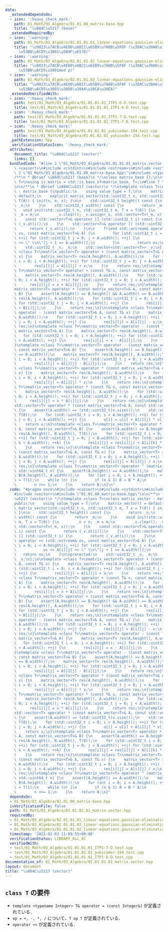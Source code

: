 ```yaml
---
data:
  _extendedDependsOn:
  - icon: ':heavy_check_mark:'
    path: 01_Math/03_Algebra/01.01.00_matrix-base.hpp
    title: "\u884C\u5217 (base)"
  _extendedRequiredBy:
  - icon: ':warning:'
    path: 01_Math/03_Algebra/02.01.01.01_linear-equations.gaussian-elimination.floating-point.hpp
    title: "\u9023\u7ACB\u4E00\u6B21\u65B9\u7A0B\u5F0F (\u30AC\u30A6\u30B9\u306E\u6D88\
      \u53BB\u6CD5\u3001\u5B9F\u6570)"
  - icon: ':warning:'
    path: 01_Math/03_Algebra/02.01.01.02_linear-equations.gaussian-elimination.modp.hpp
    title: "\u9023\u7ACB\u4E00\u6B21\u65B9\u7A0B\u5F0F (\u30AC\u30A6\u30B9\u306E\u6D88\
      \u53BB\u6CD5\u3001mod p)"
  - icon: ':warning:'
    path: 01_Math/03_Algebra/02.01.01.03_linear-equations.gaussian-elimination.binary.hpp
    title: "\u9023\u7ACB\u4E00\u6B21\u65B9\u7A0B\u5F0F (\u30AC\u30A6\u30B9\u306E\u6D88\
      \u53BB\u6CD5\u3001\u30D0\u30A4\u30CA\u30EA)"
  _extendedVerifiedWith:
  - icon: ':heavy_check_mark:'
    path: test/01_Math/03_Algebra/01.01.01.01_ITP1-6-D.test.cpp
    title: test/01_Math/03_Algebra/01.01.01.01_ITP1-6-D.test.cpp
  - icon: ':heavy_check_mark:'
    path: test/01_Math/03_Algebra/01.01.01.01_ITP1-7-D.test.cpp
    title: test/01_Math/03_Algebra/01.01.01.01_ITP1-7-D.test.cpp
  - icon: ':heavy_check_mark:'
    path: test/01_Math/03_Algebra/01.01.02.01_yukicoder-194.test.cpp
    title: test/01_Math/03_Algebra/01.01.02.01_yukicoder-194.test.cpp
  _pathExtension: hpp
  _verificationStatusIcon: ':heavy_check_mark:'
  attributes:
    document_title: "\u884C\u5217 (vector)"
    links: []
  bundledCode: "#line 2 \"01_Math/03_Algebra/01.01.01.01_matrix.vector.hpp\"\n#include\
    \ <cassert>\n#include <cstdint>\n#include <ostream>\n#include <vector>\n#line\
    \ 2 \"01_Math/03_Algebra/01.01.00_matrix-base.hpp\"\n#include <type_traits>\n\n\
    /**\n * @brief \u884C\u5217 (base)\n */\nclass matrix_base {};\n\ntemplate <class\
    \ T>\nusing is_matrix = std::is_base_of<matrix_base, T>;\n#line 7 \"01_Math/03_Algebra/01.01.01.01_matrix.vector.hpp\"\
    \n\n/**\n * @brief \u884C\u5217 (vector)\n */\ntemplate <class T>\nclass matrix_vector\
    \ : matrix_base {\npublic:\n    using value_type = T;\n\n    matrix_vector() =\
    \ default;\n    explicit matrix_vector(std::uint32_t n, std::uint32_t m, T x =\
    \ T(0)) { init(n, m, x); }\n\n    std::uint32_t height() const {\n        return\
    \ _n;\n    }\n    std::uint32_t width() const {\n        return _m;\n    }\n \
    \   void init(std::uint32_t n, std::uint32_t m, T x = T(0)) {\n        _n = n;\
    \ _m = m;\n        _v.clear(); _v.assign(_n, std::vector<T>(_m, x));\n    }\n\
    \    const std::vector<T>& operator [] (std::uint32_t i) const {\n        return\
    \ (_v.at(i));\n    }\n    std::vector<T>& operator [] (std::uint32_t i) {\n  \
    \      return (_v.at(i));\n    }\n\n    friend std::ostream& operator << (std::ostream&\
    \ os, const matrix_vector<T>& A) {\n        for (std::uint32_t i = 0; i < A.height();\
    \ ++i) for (std::uint32_t j = 0; j < A.width(); ++j) {\n            os << A[i][j]\
    \ << \" \\n\"[j + 1 == A.width()];\n        }\n        return os;\n    }\n\nprotected:\n\
    \    std::uint32_t _n, _m;\n    std::vector<std::vector<T>> _v;\n};\n\ntemplate\
    \ <class T>\nmatrix_vector<T> operator + (const matrix_vector<T>& A, const T&\
    \ x) {\n    matrix_vector<T> res(A.height(), A.width());\n    for (std::uint32_t\
    \ i = 0; i < A.height(); ++i) for (std::uint32_t j = 0; j < A.width(); ++j) {\n\
    \        res[i][j] = A[i][j] + x;\n    }\n    return res;\n}\ntemplate <class\
    \ T>\nmatrix_vector<T> operator + (const T& x, const matrix_vector<T>& A) {\n\
    \    matrix_vector<T> res(A.height(), A.width());\n    for (std::uint32_t i =\
    \ 0; i < A.height(); ++i) for (std::uint32_t j = 0; j < A.width(); ++j) {\n  \
    \      res[i][j] = x + A[i][j];\n    }\n    return res;\n}\ntemplate <class T>\n\
    matrix_vector<T> operator + (const matrix_vector<T>& A, const matrix_vector<T>&\
    \ B) {\n    assert(A.height() == B.height() && A.width() == B.width());\n    matrix_vector<T>\
    \ res(A.height(), A.width());\n    for (std::uint32_t i = 0; i < A.height(); ++i)\
    \ for (std::uint32_t j = 0; j < A.width(); ++j) {\n        res[i][j] = A[i][j]\
    \ + B[i][j];\n    }\n    return res;\n}\n\ntemplate <class T>\nmatrix_vector<T>\
    \ operator - (const matrix_vector<T>& A, const T& x) {\n    matrix_vector<T> res(A.height(),\
    \ A.width());\n    for (std::uint32_t i = 0; i < A.height(); ++i) for (std::uint32_t\
    \ j = 0; j < A.width(); ++j) {\n        res[i][j] = A[i][j] - x;\n    }\n    return\
    \ res;\n}\ntemplate <class T>\nmatrix_vector<T> operator - (const T& x, const\
    \ matrix_vector<T>& A) {\n    matrix_vector<T> res(A.height(), A.width());\n \
    \   for (std::uint32_t i = 0; i < A.height(); ++i) for (std::uint32_t j = 0; j\
    \ < A.width(); ++j) {\n        res[i][j] = x - A[i][j];\n    }\n    return res;\n\
    }\ntemplate <class T>\nmatrix_vector<T> operator - (const matrix_vector<T>& A,\
    \ const matrix_vector<T>& B) {\n    assert(A.height() == B.height() && A.width()\
    \ == B.width());\n    matrix_vector<T> res(A.height(), A.width());\n    for (std::uint32_t\
    \ i = 0; i < A.height(); ++i) for (std::uint32_t j = 0; j < A.width(); ++j) {\n\
    \        res[i][j] = A[i][j] - B[i][j];\n    }\n    return res;\n}\n\ntemplate\
    \ <class T>\nmatrix_vector<T> operator * (const matrix_vector<T>& A, const T&\
    \ x) {\n    matrix_vector<T> res(A.height(), A.width());\n    for (std::uint32_t\
    \ i = 0; i < A.height(); ++i) for (std::uint32_t j = 0; j < A.width(); ++j) {\n\
    \        res[i][j] = A[i][j] * x;\n    }\n    return res;\n}\ntemplate <class\
    \ T>\nmatrix_vector<T> operator * (const T& x, const matrix_vector<T>& A) {\n\
    \    matrix_vector<T> res(A.height(), A.width());\n    for (std::uint32_t i =\
    \ 0; i < A.height(); ++i) for (std::uint32_t j = 0; j < A.width(); ++j) {\n  \
    \      res[i][j] = x * A[i][j];\n    }\n    return res;\n}\ntemplate <class T>\n\
    std::vector<T> operator * (const matrix_vector<T>& A, const std::vector<T>& v)\
    \ {\n    assert(A.width() == (std::uint32_t)v.size());\n    std::vector<T> u(A.height(),\
    \ T(0));\n    for (std::uint32_t i = 0; i < A.height(); ++i) for (std::uint32_t\
    \ j = 0; j < A.width(); ++j) {\n        u[i] = u[i] + A[i][j] * v[j];\n    }\n\
    \    return u;\n}\ntemplate <class T>\nmatrix_vector<T> operator * (const matrix_vector<T>&\
    \ A, const matrix_vector<T>& B) {\n    assert(A.width() == B.height());\n    matrix_vector<T>\
    \ res(A.height(), B.width(), T(0));\n    for (std::uint32_t i = 0; i < A.height();\
    \ ++i) for (std::uint32_t j = 0; j < B.width(); ++j) for (std::uint32_t k = 0;\
    \ k < A.width(); ++k) {\n        res[i][j] = res[i][j] + A[i][k] * B[k][j];\n\
    \    }\n    return res;\n}\n\ntemplate <class T>\nmatrix_vector<T> operator /\
    \ (const matrix_vector<T>& A, const T& x) {\n    matrix_vector<T> res(A.height(),\
    \ A.width());\n    for (std::uint32_t i = 0; i < A.height(); ++i) for (std::uint32_t\
    \ j = 0; j < A.width(); ++j) {\n        res[i][j] = A[i][j] / x;\n    }\n    return\
    \ res;\n}\ntemplate <class T>\nmatrix_vector<T> operator ^ (matrix_vector<T> A,\
    \ std::uint64_t n) {\n    assert(A.height() == A.width());\n    matrix_vector<T>\
    \ B(A.height(), A.width());\n    for (int i = 0; i < A.height(); ++i) B[i][i]\
    \ = T(1);\n    while (n) {\n        if (n & 1) B = B * A;\n        A = A * A;\n\
    \        n >>= 1;\n    }\n    return B;\n}\n"
  code: "#pragma once\n#include <cassert>\n#include <cstdint>\n#include <ostream>\n\
    #include <vector>\n#include \"01.01.00_matrix-base.hpp\"\n\n/**\n * @brief \u884C\
    \u5217 (vector)\n */\ntemplate <class T>\nclass matrix_vector : matrix_base {\n\
    public:\n    using value_type = T;\n\n    matrix_vector() = default;\n    explicit\
    \ matrix_vector(std::uint32_t n, std::uint32_t m, T x = T(0)) { init(n, m, x);\
    \ }\n\n    std::uint32_t height() const {\n        return _n;\n    }\n    std::uint32_t\
    \ width() const {\n        return _m;\n    }\n    void init(std::uint32_t n, std::uint32_t\
    \ m, T x = T(0)) {\n        _n = n; _m = m;\n        _v.clear(); _v.assign(_n,\
    \ std::vector<T>(_m, x));\n    }\n    const std::vector<T>& operator [] (std::uint32_t\
    \ i) const {\n        return (_v.at(i));\n    }\n    std::vector<T>& operator\
    \ [] (std::uint32_t i) {\n        return (_v.at(i));\n    }\n\n    friend std::ostream&\
    \ operator << (std::ostream& os, const matrix_vector<T>& A) {\n        for (std::uint32_t\
    \ i = 0; i < A.height(); ++i) for (std::uint32_t j = 0; j < A.width(); ++j) {\n\
    \            os << A[i][j] << \" \\n\"[j + 1 == A.width()];\n        }\n     \
    \   return os;\n    }\n\nprotected:\n    std::uint32_t _n, _m;\n    std::vector<std::vector<T>>\
    \ _v;\n};\n\ntemplate <class T>\nmatrix_vector<T> operator + (const matrix_vector<T>&\
    \ A, const T& x) {\n    matrix_vector<T> res(A.height(), A.width());\n    for\
    \ (std::uint32_t i = 0; i < A.height(); ++i) for (std::uint32_t j = 0; j < A.width();\
    \ ++j) {\n        res[i][j] = A[i][j] + x;\n    }\n    return res;\n}\ntemplate\
    \ <class T>\nmatrix_vector<T> operator + (const T& x, const matrix_vector<T>&\
    \ A) {\n    matrix_vector<T> res(A.height(), A.width());\n    for (std::uint32_t\
    \ i = 0; i < A.height(); ++i) for (std::uint32_t j = 0; j < A.width(); ++j) {\n\
    \        res[i][j] = x + A[i][j];\n    }\n    return res;\n}\ntemplate <class\
    \ T>\nmatrix_vector<T> operator + (const matrix_vector<T>& A, const matrix_vector<T>&\
    \ B) {\n    assert(A.height() == B.height() && A.width() == B.width());\n    matrix_vector<T>\
    \ res(A.height(), A.width());\n    for (std::uint32_t i = 0; i < A.height(); ++i)\
    \ for (std::uint32_t j = 0; j < A.width(); ++j) {\n        res[i][j] = A[i][j]\
    \ + B[i][j];\n    }\n    return res;\n}\n\ntemplate <class T>\nmatrix_vector<T>\
    \ operator - (const matrix_vector<T>& A, const T& x) {\n    matrix_vector<T> res(A.height(),\
    \ A.width());\n    for (std::uint32_t i = 0; i < A.height(); ++i) for (std::uint32_t\
    \ j = 0; j < A.width(); ++j) {\n        res[i][j] = A[i][j] - x;\n    }\n    return\
    \ res;\n}\ntemplate <class T>\nmatrix_vector<T> operator - (const T& x, const\
    \ matrix_vector<T>& A) {\n    matrix_vector<T> res(A.height(), A.width());\n \
    \   for (std::uint32_t i = 0; i < A.height(); ++i) for (std::uint32_t j = 0; j\
    \ < A.width(); ++j) {\n        res[i][j] = x - A[i][j];\n    }\n    return res;\n\
    }\ntemplate <class T>\nmatrix_vector<T> operator - (const matrix_vector<T>& A,\
    \ const matrix_vector<T>& B) {\n    assert(A.height() == B.height() && A.width()\
    \ == B.width());\n    matrix_vector<T> res(A.height(), A.width());\n    for (std::uint32_t\
    \ i = 0; i < A.height(); ++i) for (std::uint32_t j = 0; j < A.width(); ++j) {\n\
    \        res[i][j] = A[i][j] - B[i][j];\n    }\n    return res;\n}\n\ntemplate\
    \ <class T>\nmatrix_vector<T> operator * (const matrix_vector<T>& A, const T&\
    \ x) {\n    matrix_vector<T> res(A.height(), A.width());\n    for (std::uint32_t\
    \ i = 0; i < A.height(); ++i) for (std::uint32_t j = 0; j < A.width(); ++j) {\n\
    \        res[i][j] = A[i][j] * x;\n    }\n    return res;\n}\ntemplate <class\
    \ T>\nmatrix_vector<T> operator * (const T& x, const matrix_vector<T>& A) {\n\
    \    matrix_vector<T> res(A.height(), A.width());\n    for (std::uint32_t i =\
    \ 0; i < A.height(); ++i) for (std::uint32_t j = 0; j < A.width(); ++j) {\n  \
    \      res[i][j] = x * A[i][j];\n    }\n    return res;\n}\ntemplate <class T>\n\
    std::vector<T> operator * (const matrix_vector<T>& A, const std::vector<T>& v)\
    \ {\n    assert(A.width() == (std::uint32_t)v.size());\n    std::vector<T> u(A.height(),\
    \ T(0));\n    for (std::uint32_t i = 0; i < A.height(); ++i) for (std::uint32_t\
    \ j = 0; j < A.width(); ++j) {\n        u[i] = u[i] + A[i][j] * v[j];\n    }\n\
    \    return u;\n}\ntemplate <class T>\nmatrix_vector<T> operator * (const matrix_vector<T>&\
    \ A, const matrix_vector<T>& B) {\n    assert(A.width() == B.height());\n    matrix_vector<T>\
    \ res(A.height(), B.width(), T(0));\n    for (std::uint32_t i = 0; i < A.height();\
    \ ++i) for (std::uint32_t j = 0; j < B.width(); ++j) for (std::uint32_t k = 0;\
    \ k < A.width(); ++k) {\n        res[i][j] = res[i][j] + A[i][k] * B[k][j];\n\
    \    }\n    return res;\n}\n\ntemplate <class T>\nmatrix_vector<T> operator /\
    \ (const matrix_vector<T>& A, const T& x) {\n    matrix_vector<T> res(A.height(),\
    \ A.width());\n    for (std::uint32_t i = 0; i < A.height(); ++i) for (std::uint32_t\
    \ j = 0; j < A.width(); ++j) {\n        res[i][j] = A[i][j] / x;\n    }\n    return\
    \ res;\n}\ntemplate <class T>\nmatrix_vector<T> operator ^ (matrix_vector<T> A,\
    \ std::uint64_t n) {\n    assert(A.height() == A.width());\n    matrix_vector<T>\
    \ B(A.height(), A.width());\n    for (int i = 0; i < A.height(); ++i) B[i][i]\
    \ = T(1);\n    while (n) {\n        if (n & 1) B = B * A;\n        A = A * A;\n\
    \        n >>= 1;\n    }\n    return B;\n}"
  dependsOn:
  - 01_Math/03_Algebra/01.01.00_matrix-base.hpp
  isVerificationFile: false
  path: 01_Math/03_Algebra/01.01.01.01_matrix.vector.hpp
  requiredBy:
  - 01_Math/03_Algebra/02.01.01.01_linear-equations.gaussian-elimination.floating-point.hpp
  - 01_Math/03_Algebra/02.01.01.03_linear-equations.gaussian-elimination.binary.hpp
  - 01_Math/03_Algebra/02.01.01.02_linear-equations.gaussian-elimination.modp.hpp
  timestamp: '2021-01-03 11:09:55+00:00'
  verificationStatus: LIBRARY_ALL_AC
  verifiedWith:
  - test/01_Math/03_Algebra/01.01.01.01_ITP1-7-D.test.cpp
  - test/01_Math/03_Algebra/01.01.02.01_yukicoder-194.test.cpp
  - test/01_Math/03_Algebra/01.01.01.01_ITP1-6-D.test.cpp
documentation_of: 01_Math/03_Algebra/01.01.01.01_matrix.vector.hpp
layout: document
title: "\u884C\u5217 (vector)"
---
```


## `class T` の要件

- `template <typename Integer> T& operator = (const Integer&)` が定義されている．
- `op = +, -, *, /` について、`T op T` が定義されている．
- `operator <<` が定義されている．